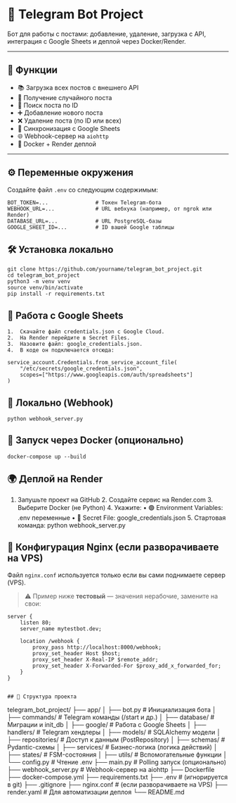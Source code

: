 # 🤖 Telegram Bot Project

Бот для работы с постами: добавление, удаление, загрузка с API, интеграция с Google Sheets и деплой через Docker/Render.

---

## 🚀 Функции

- 📚 Загрузка всех постов с внешнего API
- 🎲 Получение случайного поста
- 🔢 Поиск поста по ID
- ➕ Добавление нового поста
- ❌ Удаление поста (по ID или всех)
- 📄 Синхронизация с Google Sheets
- 🌐 Webhook-сервер на `aiohttp`
- 🐳 Docker + Render деплой

---

## ⚙️ Переменные окружения

Создайте файл `.env` со следующим содержимым:

```env
BOT_TOKEN=...               # Токен Telegram-бота
WEBHOOK_URL=...             # URL вебхука (например, от ngrok или Render)
DATABASE_URL=...            # URL PostgreSQL-базы
GOOGLE_SHEET_ID=...         # ID вашей Google таблицы
```

## 🛠️ Установка локально
```
git clone https://github.com/yourname/telegram_bot_project.git
cd telegram_bot_project
python3 -m venv venv
source venv/bin/activate
pip install -r requirements.txt
```

## 🔐 Работа с Google Sheets
	1.	Скачайте файл credentials.json с Google Cloud.
	2.	На Render перейдите в Secret Files.
	3.	Назовите файл: google_credentials.json.
	4.	В коде он подключается отсюда:
```
service_account.Credentials.from_service_account_file(
    "/etc/secrets/google_credentials.json",
    scopes=["https://www.googleapis.com/auth/spreadsheets"]
)
```

## 🔧 Локально (Webhook)
```
python webhook_server.py
```

## 🐳 Запуск через Docker (опционально) 
```
docker-compose up --build
```

## 🌍 Деплой на Render
1.	Запушьте проект на GitHub
	2.	Создайте сервис на Render.com
	3.	Выберите Docker (не Python)
	4.	Укажите:
	•	🟢 Environment Variables: .env переменные
	•	🔐 Secret File: google_credentials.json
	5.	Стартовая команда: python webhook_server.py


## 🔧 Конфигурация Nginx (если разворачиваете на VPS)
Файл `nginx.conf` используется только если вы сами поднимаете сервер (VPS).
> ⚠️ Пример ниже **тестовый** — значения нерабочие, замените на свои:

```nginx
server {
    listen 80;
    server_name mytestbot.dev;

    location /webhook {
        proxy_pass http://localhost:8000/webhook;
        proxy_set_header Host $host;
        proxy_set_header X-Real-IP $remote_addr;
        proxy_set_header X-Forwarded-For $proxy_add_x_forwarded_for;
    }
}


## 📁 Структура проекта
```
telegram_bot_project/
├── app/
│   ├── bot.py                # Инициализация бота
│   ├── commands/             # Telegram команды (/start и др.)
│   ├── database/             # Миграции и init_db
│   ├── google/               # Работа с Google Sheets
│   ├── handlers/             # Telegram хендлеры
│   ├── models/               # SQLAlchemy модели
│   ├── repositories/         # Доступ к данным (PostRepository)
│   ├── schemas/              # Pydantic-схемы
│   ├── services/             # Бизнес-логика (логика действий)
│   ├── states/               # FSM-состояния
│   ├── utils/                # Вспомогательные функции
│   └── config.py             # Чтение .env
├── main.py                   # Polling запуск (опционально)
├── webhook_server.py         # Webhook-сервер на aiohttp
├── Dockerfile
├── docker-compose.yml
├── requirements.txt
├── .env                      # (игнорируется в git)
├── .gitignore
├── nginx.conf                # (если разворачиваете на VPS)
├── render.yaml               # Для автоматизации деплоя
└── README.md
```